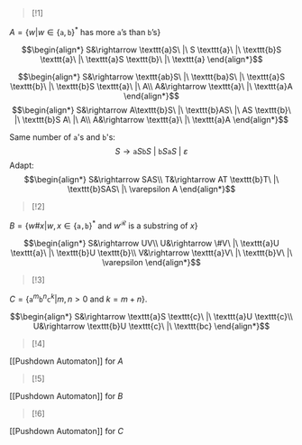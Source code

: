 >[!1]

$A=\{w|w\in\{\texttt{a},\texttt{b}\}^{*}\text{ has more }\texttt{a}\text{'s than }\texttt{b}\text{'s}\}$

$$\begin{align*}
S&\rightarrow \texttt{a}S\ |\ S \texttt{a}\ |\ \texttt{b}S \texttt{a}\ |\ \texttt{a}S \texttt{b}\ |\ \texttt{a}
\end{align*}$$

$$\begin{align*}
S&\rightarrow \texttt{ab}S\ |\ \texttt{ba}S\ |\ \texttt{a}S \texttt{b}\ |\ \texttt{b}S \texttt{a}\ |\ A\\
A&\rightarrow \texttt{a}\ |\ \texttt{a}A
\end{align*}$$
$$\begin{align*}
S&\rightarrow A\texttt{b}S\ |\ \texttt{b}AS\ |\ AS \texttt{b}\ |\ \texttt{b}S A\ |\ A\\
A&\rightarrow \texttt{a}\ |\ \texttt{a}A
\end{align*}$$

Same number of $\texttt{a}$'s and $\texttt{b}$'s: $$S \rightarrow \texttt{a}S \texttt{b}S\ |\ \texttt{b}S \texttt{a}S\ |\ \varepsilon$$
Adapt: $$\begin{align*}
S&\rightarrow SAS\\
T&\rightarrow AT \texttt{b}T\ |\ \texttt{b}SAS\ |\ \varepsilon
A
\end{align*}$$

>[!2]

$B=\{w\#x|w,x\in\{\texttt{a,b}\}^{*}\text{ and }w^{\mathcal{R}}\text{ is a substring of }x\}$

$$\begin{align*}
S&\rightarrow UV\\
U&\rightarrow \#V\ |\ \texttt{a}U \texttt{a}\ |\ \texttt{b}U \texttt{b}\\
V&\rightarrow \texttt{a}V\ |\ \texttt{b}V\ |\ \varepsilon
\end{align*}$$
>[!3]

$C=\{\texttt{a}^{m}\texttt{b}^{n}\texttt{c}^{k}|m,n>0\text{ and }k=m+n\}$. 

$$\begin{align*}
S&\rightarrow \texttt{a}S \texttt{c}\ |\ \texttt{a}U \texttt{c}\\
U&\rightarrow \texttt{b}U \texttt{c}\ |\ \texttt{bc}
\end{align*}$$
>[!4]

[[Pushdown Automaton]] for $A$

>[!5]

[[Pushdown Automaton]] for $B$

>[!6]

[[Pushdown Automaton]] for $C$
